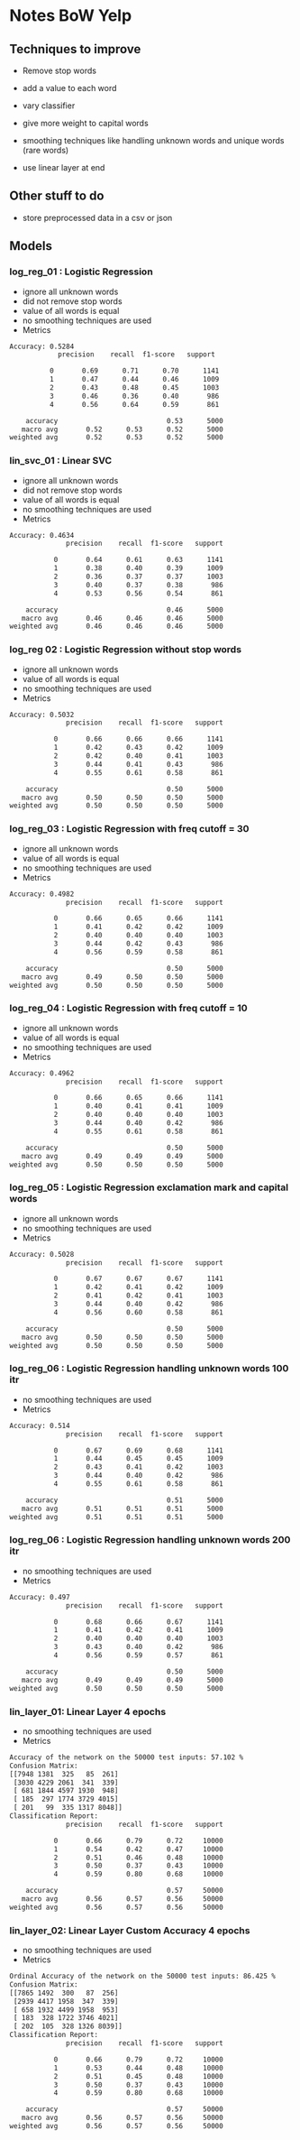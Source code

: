 # Notes BoW Yelp


## Techniques to improve

- Remove stop words
- add a value to each word
- vary classifier

- give more weight to capital words
- smoothing techniques like handling unknown words and unique words (rare words)
 
- use linear layer at end 


## Other stuff to do

- store preprocessed data in a csv or json

## Models

### log_reg_01 : Logistic Regression

- ignore all unknown words
- did not remove stop words
- value of all words is equal
- no smoothing techniques are used
- Metrics

```txt
Accuracy: 0.5284
            precision    recall  f1-score   support

          0       0.69      0.71      0.70      1141
          1       0.47      0.44      0.46      1009
          2       0.43      0.48      0.45      1003
          3       0.46      0.36      0.40       986
          4       0.56      0.64      0.59       861

    accuracy                           0.53      5000
   macro avg       0.52      0.53      0.52      5000
weighted avg       0.52      0.53      0.52      5000
```

### lin_svc_01 : Linear SVC

- ignore all unknown words
- did not remove stop words
- value of all words is equal
- no smoothing techniques are used
- Metrics

```txt
Accuracy: 0.4634
              precision    recall  f1-score   support

           0       0.64      0.61      0.63      1141
           1       0.38      0.40      0.39      1009
           2       0.36      0.37      0.37      1003
           3       0.40      0.37      0.38       986
           4       0.53      0.56      0.54       861

    accuracy                           0.46      5000
   macro avg       0.46      0.46      0.46      5000
weighted avg       0.46      0.46      0.46      5000
```

### log_reg 02 : Logistic Regression without stop words

- ignore all unknown words
- value of all words is equal
- no smoothing techniques are used
- Metrics

```txt
Accuracy: 0.5032
              precision    recall  f1-score   support

           0       0.66      0.66      0.66      1141
           1       0.42      0.43      0.42      1009
           2       0.42      0.40      0.41      1003
           3       0.44      0.41      0.43       986
           4       0.55      0.61      0.58       861

    accuracy                           0.50      5000
   macro avg       0.50      0.50      0.50      5000
weighted avg       0.50      0.50      0.50      5000
```

### log_reg_03 : Logistic Regression with freq cutoff = 30

- ignore all unknown words
- value of all words is equal
- no smoothing techniques are used
- Metrics

```txt
Accuracy: 0.4982
              precision    recall  f1-score   support

           0       0.66      0.65      0.66      1141
           1       0.41      0.42      0.42      1009
           2       0.40      0.40      0.40      1003
           3       0.44      0.42      0.43       986
           4       0.56      0.59      0.58       861

    accuracy                           0.50      5000
   macro avg       0.49      0.50      0.50      5000
weighted avg       0.50      0.50      0.50      5000
```

### log_reg_04 : Logistic Regression with freq cutoff = 10

- ignore all unknown words
- value of all words is equal
- no smoothing techniques are used
- Metrics

```txt
Accuracy: 0.4962
              precision    recall  f1-score   support

           0       0.66      0.65      0.66      1141
           1       0.40      0.41      0.41      1009
           2       0.40      0.40      0.40      1003
           3       0.44      0.40      0.42       986
           4       0.55      0.61      0.58       861

    accuracy                           0.50      5000
   macro avg       0.49      0.49      0.49      5000
weighted avg       0.50      0.50      0.50      5000
```

### log_reg_05 : Logistic Regression exclamation mark and capital words

- ignore all unknown words
- no smoothing techniques are used
- Metrics

```txt
Accuracy: 0.5028
              precision    recall  f1-score   support

           0       0.67      0.67      0.67      1141
           1       0.42      0.41      0.42      1009
           2       0.41      0.42      0.41      1003
           3       0.44      0.40      0.42       986
           4       0.56      0.60      0.58       861

    accuracy                           0.50      5000
   macro avg       0.50      0.50      0.50      5000
weighted avg       0.50      0.50      0.50      5000
```

### log_reg_06 : Logistic Regression handling unknown words 100 itr

- no smoothing techniques are used
- Metrics

```txt
Accuracy: 0.514
              precision    recall  f1-score   support

           0       0.67      0.69      0.68      1141
           1       0.44      0.45      0.45      1009
           2       0.43      0.41      0.42      1003
           3       0.44      0.40      0.42       986
           4       0.55      0.61      0.58       861

    accuracy                           0.51      5000
   macro avg       0.51      0.51      0.51      5000
weighted avg       0.51      0.51      0.51      5000
```

### log_reg_06 : Logistic Regression handling unknown words 200 itr

- no smoothing techniques are used
- Metrics

```txt
Accuracy: 0.497
              precision    recall  f1-score   support

           0       0.68      0.66      0.67      1141
           1       0.41      0.42      0.41      1009
           2       0.40      0.40      0.40      1003
           3       0.43      0.40      0.42       986
           4       0.56      0.59      0.57       861

    accuracy                           0.50      5000
   macro avg       0.49      0.49      0.49      5000
weighted avg       0.50      0.50      0.50      5000
```

### lin_layer_01: Linear Layer 4 epochs

- no smoothing techniques are used
- Metrics

```txt
Accuracy of the network on the 50000 test inputs: 57.102 %
Confusion Matrix:
[[7948 1381  325   85  261]
 [3030 4229 2061  341  339]
 [ 681 1844 4597 1930  948]
 [ 185  297 1774 3729 4015]
 [ 201   99  335 1317 8048]]
Classification Report:
              precision    recall  f1-score   support

           0       0.66      0.79      0.72     10000
           1       0.54      0.42      0.47     10000
           2       0.51      0.46      0.48     10000
           3       0.50      0.37      0.43     10000
           4       0.59      0.80      0.68     10000

    accuracy                           0.57     50000
   macro avg       0.56      0.57      0.56     50000
weighted avg       0.56      0.57      0.56     50000
```

### lin_layer_02: Linear Layer Custom Accuracy 4 epochs

- no smoothing techniques are used
- Metrics

```txt
Ordinal Accuracy of the network on the 50000 test inputs: 86.425 %
Confusion Matrix:
[[7865 1492  300   87  256]
 [2939 4417 1958  347  339]
 [ 658 1932 4499 1958  953]
 [ 183  328 1722 3746 4021]
 [ 202  105  328 1326 8039]]
Classification Report:
              precision    recall  f1-score   support

           0       0.66      0.79      0.72     10000
           1       0.53      0.44      0.48     10000
           2       0.51      0.45      0.48     10000
           3       0.50      0.37      0.43     10000
           4       0.59      0.80      0.68     10000

    accuracy                           0.57     50000
   macro avg       0.56      0.57      0.56     50000
weighted avg       0.56      0.57      0.56     50000
```
